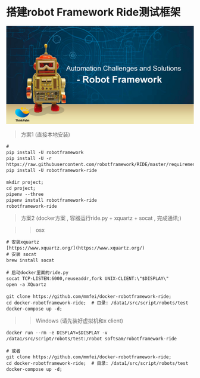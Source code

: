 # 搭建robot Framework Ride测试框架

![/images/posts/搭建robot-framework-ride测试框架/img.png](/images/posts/搭建robot-framework-ride测试框架/img.png)
> 方案1 (直接本地安装)
```shell
# 
pip install -U robotframework
pip install -U -r https://raw.githubusercontent.com/robotframework/RIDE/master/requirements.txt
pip install -U robotframework-ride

mkdir project;
cd project;
pipenv --three
pipenv install robotframework-ride
robotframework-ride
```


> 方案2 (docker方案 , 容器运行ride.py + xquartz + socat , 完成通讯;)

>> osx
```shell
# 安装xquartz
[https://www.xquartz.org/](https://www.xquartz.org/)
# 安装 socat
brew install socat

# 启动docker里面的ride.py
socat TCP-LISTEN:6000,reuseaddr,fork UNIX-CLIENT:\"$DISPLAY\"
open -a XQuartz

git clone https://github.com/mmfei/docker-robotframework-ride;
cd docker-robotframework-ride;  # 目录: /data1/src/script/robots/test
docker-compose up -d;

```
>> Windows (请先装好虚拟机和x client)
```shell
docker run --rm -e DISPLAY=$DISPLAY -v /data1/src/script/robots/test:/robot softsam/robotframework-ride

# 或者
git clone https://github.com/mmfei/docker-robotframework-ride;
cd docker-robotframework-ride;  # 目录: /data1/src/script/robots/test
docker-compose up -d;
```

